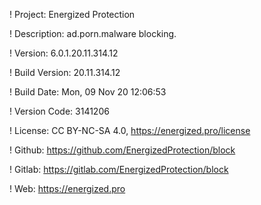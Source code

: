 ! Project: Energized Protection

! Description: ad.porn.malware blocking.

! Version: 6.0.1.20.11.314.12

! Build Version: 20.11.314.12

! Build Date: Mon, 09 Nov 20 12:06:53

! Version Code: 3141206

! License: CC BY-NC-SA 4.0, https://energized.pro/license

! Github: https://github.com/EnergizedProtection/block

! Gitlab: https://gitlab.com/EnergizedProtection/block


! Web: https://energized.pro
